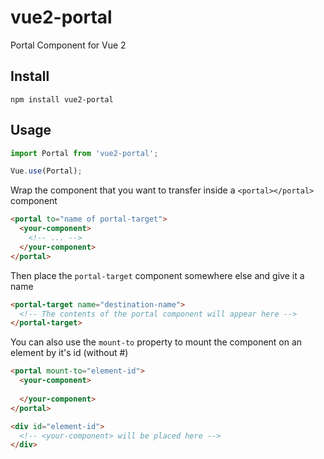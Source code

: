 # vue2-portal

Portal Component for Vue 2


## Install

```
npm install vue2-portal
```


## Usage

```javascript
import Portal from 'vue2-portal';

Vue.use(Portal);
```

Wrap the component that you want to transfer inside a `<portal></portal>` component

```html
<portal to="name of portal-target">
  <your-component>
    <!-- ... -->
  </your-component>
</portal>
```

Then place the `portal-target` component somewhere else and give it a name

```html
<portal-target name="destination-name">
  <!-- The contents of the portal component will appear here -->
</portal-target>
```

You can also use the `mount-to` property to mount the component on an element by it's id (without #)

```html
<portal mount-to="element-id">
  <your-component>
    
  </your-component>
</portal>

<div id="element-id">
  <!-- <your-component> will be placed here -->
</div>
```

